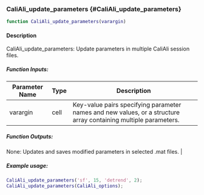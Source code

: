 ### CaliAli_update_parameters {#CaliAli_update_parameters}

```matlab
function CaliAli_update_parameters(varargin)
```

#### Description
CaliAli_update_parameters: Update parameters in multiple CaliAli session files.

##### Function Inputs:
| Parameter Name | Type    | Description                                      |
|---------------|---------|--------------------------------------------------|
| varargin      | cell    | Key-value pairs specifying parameter names and new values, or a structure array containing multiple parameters.|

##### Function Outputs:
None: Updates and saves modified parameters in selected .mat files. |

##### Example usage:
```matlab
CaliAli_update_parameters('sf', 15, 'detrend', 2);
CaliAli_update_parameters(CaliAli_options);
```
